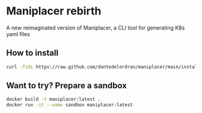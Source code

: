 # Maniplacer rebirth

A new reimaginated version of Maniplacer, a CLI tool for generating K8s yaml files

## How to install

```bash
curl -fsSL https://raw.github.com/dantedelordran/maniplacer/main/installer.sh | bash
```

## Want to try? Prepare a sandbox

```bash
docker build -t maniplacer:latest .
docker run -it --name sandbox maniplacer:latest
```
